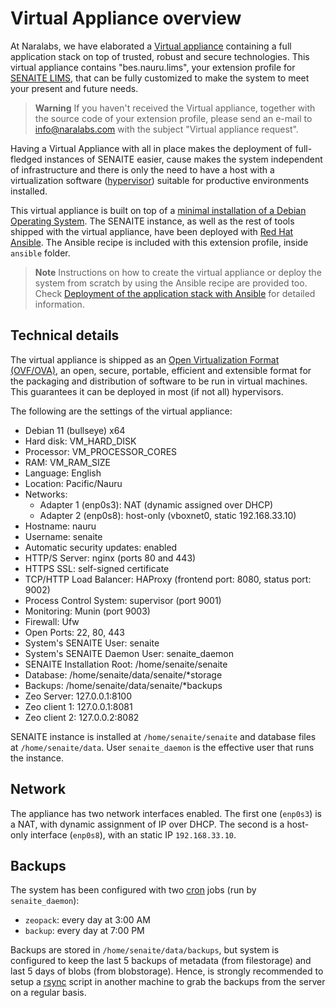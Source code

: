 # Virtual Appliance overview

At Naralabs, we have elaborated a [Virtual appliance][virtual_appliance]
containing a full application stack on top of trusted, robust and secure
technologies. This virtual appliance contains "bes.nauru.lims", your
extension profile for [SENAITE LIMS][senaite_lims], that can be fully
customized to make the system to meet your present and future needs.

> **Warning**
> If you haven't received the Virtual appliance, together with the source code
> of your extension profile, please send an e-mail to info@naralabs.com with
> the subject "Virtual appliance request".

Having a Virtual Appliance with all in place makes the deployment of
full-fledged instances of SENAITE easier, cause makes the system independent of
infrastructure and there is only the need to have a host with a virtualization
software ([hypervisor][hypervisor]) suitable for productive environments
installed.

This virtual appliance is built on top of
a [minimal installation of a Debian Operating System][senaite_os]. The SENAITE
instance, as well as the rest of tools shipped with the virtual appliance, have
been deployed with
[Red Hat Ansible][red_hat_ansible]. The Ansible recipe is included with this
extension profile, inside `ansible` folder.

> **Note**
> Instructions on how to create the virtual appliance or deploy the system
> from scratch by using the Ansible recipe are provided too. Check
> [Deployment of the application stack with Ansible][deployment_ansible] for
> detailed information.


Technical details
-----------------

The virtual appliance is shipped as an
[Open Virtualization Format (OVF/OVA)][ovf], an open, secure, portable,
efficient and extensible format for the packaging and distribution of software
to be run in virtual machines. This guarantees it can be deployed in most (if
not all) hypervisors.

The following are the settings of the virtual appliance:

* Debian 11 (bullseye) x64
* Hard disk: VM_HARD_DISK
* Processor: VM_PROCESSOR_CORES
* RAM: VM_RAM_SIZE
* Language: English
* Location: Pacific/Nauru
* Networks:
  * Adapter 1 (enp0s3): NAT (dynamic assigned over DHCP)
  * Adapter 2 (enp0s8): host-only (vboxnet0, static 192.168.33.10)
* Hostname: nauru
* Username: senaite
* Automatic security updates: enabled
* HTTP/S Server: nginx (ports 80 and 443)
* HTTPS SSL: self-signed certificate
* TCP/HTTP Load Balancer: HAProxy (frontend port: 8080, status port: 9002)
* Process Control System: supervisor (port 9001)
* Monitoring: Munin (port 9003)
* Firewall: Ufw
* Open Ports: 22, 80, 443
* System's SENAITE User: senaite
* System's SENAITE Daemon User: senaite_daemon
* SENAITE Installation Root: /home/senaite/senaite
* Database: /home/senaite/data/senaite/*storage
* Backups: /home/senaite/data/senaite/*backups
* Zeo Server: 127.0.0.1:8100
* Zeo client 1: 127.0.0.1:8081
* Zeo client 2: 127.0.0.2:8082

SENAITE instance is installed at `/home/senaite/senaite` and database files
at `/home/senaite/data`. User `senaite_daemon` is the effective user that runs
the instance.

Network
-------

The appliance has two network interfaces enabled. The first one (`enp0s3`) is a
NAT, with dynamic assignment of IP over DHCP. The second is a host-only
interface (`enp0s8`), with an static IP `192.168.33.10`.

Backups
-------

The system has been configured with two [cron][cron] jobs (run by
`senaite_daemon`):

- `zeopack`: every day at 3:00 AM
- `backup`: every day at 7:00 PM

Backups are stored in `/home/senaite/data/backups`, but system is configured to
keep the last 5 backups of metadata (from filestorage) and last 5 days of
blobs (from blobstorage). Hence, is strongly recommended to setup a
[rsync][rsync] script in another machine to grab the backups from the server on
a regular basis.


[senaite_lims]: https://www.senaite.com
[senaite_os]: senaite_os.md
[virtual_appliance]: https://en.wikipedia.org/wiki/Virtual_appliance
[hypervisor]: https://en.wikipedia.org/wiki/Hypervisor
[debian_buster]: https://www.debian.org/releases/buster/
[red_hat_ansible]: https://www.ansible.com/
[deployment_ansible]: ansible.md
[ovf]: https://en.wikipedia.org/wiki/Open_Virtualization_Format
[cron]: https://en.wikipedia.org/wiki/Cron
[rsync]: https://en.wikipedia.org/wiki/Rsync
